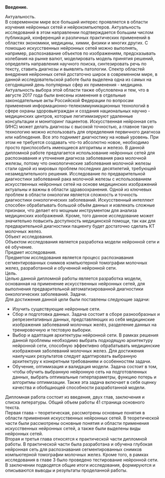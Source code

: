**Введение.**


Актуальность.  
В современном мире все больший интерес проявляется в области изучения нейронных сетей и нейрокомпьютеров. 
Актуальность исследований в этом направлении подтверждается большим числом публикаций,
конференций и различных практических применений в областях экономики, медицины, химии, физики и многих других. 
С помощью искусственных нейронных сетей можно выполнять, например, распознавание объектов по изображениям, предсказывать колебания на рынке валют,
моделировать модель принятия решений, определять направления научного поиска, синтезировать речь по тексту, ставить диагнозы и выявлять патологии. 
Спектр областей внедрения нейронных сетей достаточно широк в современном мире, 
в данной исследовательской работе была выделена одна из самых на сегодняшний день популярных сфер их применения - медицина.
Актуальность выбора этой области также обусловлена и тем, что в августе 2017 года были внесены изменения в отдельные законодательные акты
Российской Федерации по вопросам применения информационно-телекоммуникационных технологий в сфере охраны здоровьяграждан 
и создания национальных научно - медицинских центров, которые легитимизируют удаленные консультации и мониторинг пациентов. 
Искусственная нейронная сеть (ИНС) может делать диагнозы с высокой точностью,
а главное такую технологию можно использовать для определения первичного диагноза или наблюдения. Все это поднимет диагностику на новый уровень. 
При этом не требуется создавать что-то абсолютно новое, необходимо просто приспособить имеющиеся алгоритмы и железо. 
В данной дипломной работе предлагается использование нейронных сетей для распознавания и уточнения диагноза заболевания рака молочной железы, 
потому что онкологические заболевания молочной железы стали одной из мировых проблем последних десятилетий, требующей незамедлительного решения. 
Исследование по предварительной диагностики заболеваний рака молочной железы с использованием искусственных нейронных сетей 
на основе медицинских изображений актуальны и важны в области здравоохранения. 
Одной из ключевых проблем в области онкологии является сложность и точность диагностики онкологических заболеваний.
Искусственный интеллект способен обрабатывать большой объём данных и извлекать сложные признаки, 
что делает его мощным инструментом для анализа медицинских изображений.
Кроме, того данное исследование может значительно повысить доступность медицинской помощи, 
так как для предварительной диагностики пациенту будет достаточно сделать КТ молочных желез.  
Объект исследования.  
Объектом исследования является разработка модели нейронной сети и её обучение.  
Предмет исследования.  
Предметом исследования является процесс распознавания сегментированных снимков компьютерной томографии молочных желез,
разработанной и обученной нейронной сети.  
Цель.  
Целью данной дипломной работы является разработка модели, основанная на применение искусственных нейронных сетей, 
для выполнения предварительной автоматизированной диагностики онкологических заболеваний.
Задачи.  
Для достижения данной цели были поставлены следующие задачи: 
*	Изучить существующие нейронные сети.
*	Сбор и подготовка данных. Задача состоит в сборе разнообразных и репрезентативных данных, представляющих 
из себя медицинские изображения заболеваний молочных желёз, разделение данных на тренировочную и тестовую выборки.
*	Выбор и адаптация архитектуры нейронной сети. В рамках решения данной проблемы необходимо выбрать подходящую архитектуру нейронной сети, 
способную эффективно обрабатывать медицинские изображения заболеваний молочных желез.
Для достижения наилучших результатов следует адаптировать выбранную архитектуру к конкретным требованиям и особенностям задачи.
*	Обучение, оптимизация и валидация модели. Задача состоит в том, чтобы обучить выбранную нейронную сеть на подготовленных данных,
выбрать оптимальные гиперпараметры, функцию потерь и алгоритмы оптимизации.
Также эта задача включает в себя оценку качества и обобщающей способности разработанной модели.

Дипломная работа состоит из введения, двух глав, заключения и списка литературы. Общий объем работы 41 страница основного текста.  
Первая глава – теоретическая, рассмотрены основные понятия в области применения искусственных нейронных сетей. В теоретической части были рассмотрены основные понятия и области применения искусственных нейронных сетей, а также были выделены виды нейронных сетей.  
Вторая и третья глава относятся к практической части дипломной работы. В практической части была разработана и обучена глубокая нейронная сеть для распознавания сегментированных снимков компьютерной томографии молочных желез. Кроме того, в рамках исследования в главе 3 было проведено тестирование нейронной сети. В заключении подводятся общие итоги исследования, формируются и описываются выводы и результаты проделанной работы. 



